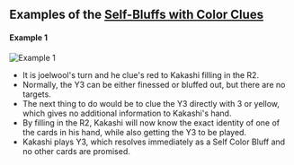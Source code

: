 ## Examples of the [Self-Bluffs with Color Clues](https://github.com/Dr-Kakashi/hanabi-conventions/blob/master/Reference.md#self-bluffs-with-color-clues)

#### Example 1
![Example 1](https://user-images.githubusercontent.com/48993588/92123671-c054d200-edb1-11ea-898d-0c6dac69e789.png)

* It is joelwool's turn and he clue's red to Kakashi filling in the R2.
* Normally, the Y3 can be either finessed or bluffed out, but there are no targets.
* The next thing to do would be to clue the Y3 directly with 3 or yellow, which gives no additional information to Kakashi's hand.
* By filling in the R2, Kakashi will now know the exact identity of one of the cards in his hand, while also getting the Y3 to be played.
* Kakashi plays Y3, which resolves immediately as a Self Color Bluff and no other cards are promised.  
